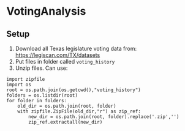 # VotingAnalysis

## Setup 

1. Download all Texas legislature voting data from: https://legiscan.com/TX/datasets
2. Put files in folder called `voting_history`
3. Unzip files. Can use: 
```
import zipfile
import os
root = os.path.join(os.getcwd(),"voting_history")
folders = os.listdir(root)
for folder in folders:
    old_dir = os.path.join(root, folder)
    with zipfile.ZipFile(old_dir,"r") as zip_ref:
        new_dir = os.path.join(root, folder).replace('.zip','')
        zip_ref.extractall(new_dir)
```